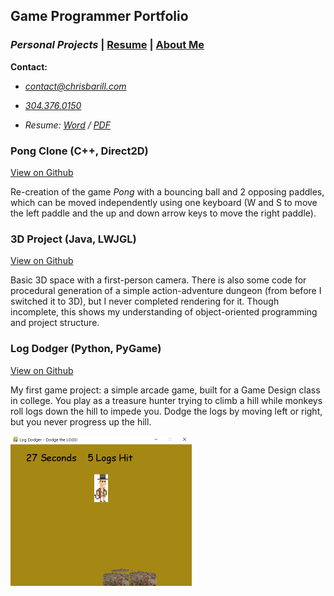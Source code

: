 ## Game Programmer Portfolio

### _Personal Projects_ | [Resume][] | [About Me][]

__Contact:__

*  _<contact@chrisbarill.com>_

*  _[304.376.0150](tel:+13043760150)_

*  _Resume: [Word](ChrisBarillResume.docx) / [PDF](ChrisBarillResume.pdf)_

[About Me]: about "Read About Me"
[Personal Projects]: projects "View My Projects"
[Resume]: resume "View My Resume"

<!--/>### Digital Tabletop RPG For Kids (C++, SFML)

A tile-based, turn-based RPG with simple mechanics to digitize tabletop gaming for kids. It features a procedurally generated game board with monsters to defeat, prisoners to rescue, and treasure to collect.
</!-->
### Pong Clone (C++, Direct2D)

[View on Github](https://github.com/cbarill2/Direct2DPong)

Re-creation of the game _Pong_ with a bouncing ball and 2 opposing paddles, which can be moved independently using one keyboard (W and S to move the left paddle and the up and down arrow keys to move the right paddle).

### 3D Project (Java, LWJGL)

[View on Github](https://github.com/crippledrat/LearningLWJGL)

Basic 3D space with a first-person camera. There is also some code for procedural generation of a simple action-adventure dungeon (from before I switched it to 3D), but I never completed rendering for it. Though incomplete, this shows my understanding of object-oriented programming and project structure.

### Log Dodger (Python, PyGame)
[View on Github](https://github.com/cbarill2/CodeSamples/blob/master/logdodger.py)

My first game project: a simple arcade game, built for a Game Design class in college. You play as a treasure hunter trying to climb a hill while monkeys roll logs down the hill to impede you. Dodge the logs by moving left or right, but you never progress up the hill.

<a href="images/logdodger_gameplay.png">
<img src="images/logdodger_gameplay.png" alt="Log Dodger Gameplay" width="290" height="240">
</a>
